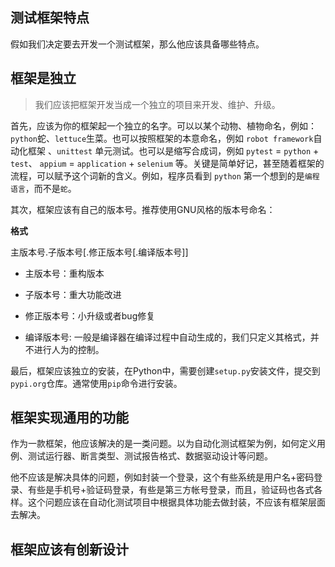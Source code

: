 ## 测试框架特点

假如我们决定要去开发一个测试框架，那么他应该具备哪些特点。

## 框架是独立

> 我们应该把框架开发当成一个独立的项目来开发、维护、升级。

首先，应该为你的框架起一个独立的名字。可以以某个动物、植物命名，例如：`python`蛇、`lettuce`生菜。也可以按照框架的本意命名，例如 `robot framework`自动化框架 、`unittest` 单元测试。也可以是缩写合成词，例如 `pytest` = `python` + `test`、 `appium` = `application` + `selenium` 等。关键是简单好记，甚至随着框架的流程，可以赋予这个词新的含义。例如，程序员看到 `python` 第一个想到的是`编程语言`，而不是`蛇`。

其次，框架应该有自己的版本号。推荐使用GNU风格的版本号命名：

__格式__
  
主版本号.子版本号[.修正版本号[.编译版本号]]

* 主版本号：重构版本

* 子版本号：重大功能改进

* 修正版本号：小升级或者bug修复

* 编译版本号: 一般是编译器在编译过程中自动生成的，我们只定义其格式，并不进行人为的控制。

最后，框架应该独立的安装，在Python中，需要创建`setup.py`安装文件，提交到`pypi.org`仓库。通常使用`pip`命令进行安装。


## 框架实现通用的功能

作为一款框架，他应该解决的是一类问题。以为自动化测试框架为例，如何定义用例、测试运行器、断言类型、测试报告格式、数据驱动设计等问题。

他不应该是解决具体的问题，例如封装一个登录，这个有些系统是用户名+密码登录、有些是手机号+验证码登录，有些是第三方帐号登录，而且，验证码也各式各样。这个问题应该在自动化测试项目中根据具体功能去做封装，不应该有框架层面去解决。

## 框架应该有创新设计


